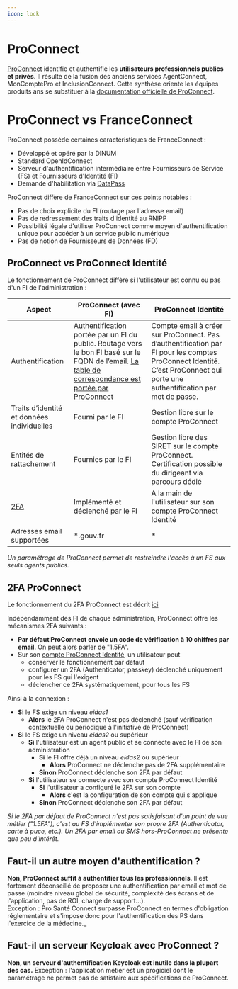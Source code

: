 ```yaml
---
icon: lock
---
```


# ProConnect
[ProConnect](https://partenaires.proconnect.gouv.fr/) identifie et authentifie les **utilisateurs professionnels publics et privés**. Il résulte de la fusion des anciens services AgentConnect, MonComptePro et InclusionConnect.
Cette synthèse oriente les équipes produits ans se substituer à la [documentation officielle de ProConnect](https://partenaires.proconnect.gouv.fr/docs).

# ProConnect vs FranceConnect
ProConnect possède certaines caractéristiques de FranceConnect :
* Développé et opéré par la DINUM
* Standard OpenIdConnect
* Serveur d'authentification intermédiaire entre Fournisseurs de Service (FS) et Fournisseurs d'Identité (FI)
* Demande d'habilitation via [DataPass](https://datapass.api.gouv.fr/demandes/pro_connect_service_provider/nouveau)

ProConnect diffère de FranceConnect sur ces points notables :
* Pas de choix explicite du FI (routage par l'adresse email)
* Pas de redressement des traits d'identité au RNIPP
* Possibilité légale d'utiliser ProConnect comme moyen d'authentification unique pour accéder à un service public numérique
* Pas de notion de Fournisseurs de Données (FD)

## ProConnect vs ProConnect Identité

Le fonctionnement de ProConnect diffère si l'utilisateur est connu ou pas d'un FI de l'administration :

| Aspect                                     | ProConnect (avec FI)                                                                                                                                                                                                                                               | ProConnect Identité                                                                                                                                                        |
| ------------------------------------------ | ------------------------------------------------------------------------------------------------------------------------------------------------------------------------------------------------------------------------------------------------------------------ | -------------------------------------------------------------------------------------------------------------------------------------------------------------------------- |
| Authentification                           | Authentification portée par un FI du public. Routage vers le bon FI basé sur le FQDN de l’email. [La table de correspondance est portée par ProConnect](https://grist.numerique.gouv.fr/o/docs/3kQ829mp7bTy/AgentConnect-Configuration-des-Fournisseurs-dIdentite) | Compte email à créer sur ProConnect. Pas d’authentification par FI pour les comptes ProConnect Identité. C’est ProConnect qui porte une authentification par mot de passe. |
| Traits d’identité et données individuelles | Fourni par le FI                                                                                                                                                                                                                                                   | Gestion libre sur le compte ProConnect                                                                                                                                     |
| Entités de rattachement                    | Fournies par le FI                                                                                                                                                                                                                                                 | Gestion libre des SIRET sur le compte ProConnect.<br>Certification possible du dirigeant via parcours dédié                                                                |
| [2FA](#2fa-proconnect)                     | Implémenté et déclenché par le FI                                                                                                                                                                                                                                  | A la main de l'utilisateur sur son compte ProConnect Identité                                                                                                              |
| Adresses email supportées                  | *.gouv.fr                                                                                                                                                                                                                                                          | *                                                                                                                                                                          |

_Un paramétrage de ProConnect permet de restreindre l'accès à un FS aux seuls agents publics._

## 2FA ProConnect
Le fonctionnement du 2FA ProConnect est décrit [ici](https://partenaires.proconnect.gouv.fr/docs/fournisseur-service/double_authentification)

Indépendamment des FI de chaque administration, ProConnect offre les mécanismes 2FA suivants :
- **Par défaut ProConnect envoie un code de vérification à 10 chiffres par email**. On peut alors parler de "1.5FA".
- Sur son [compte ProConnect Identité](https://identite.proconnect.gouv.fr/connection-and-account), un utilisateur peut
    - conserver le fonctionnement par défaut
    - configurer un 2FA (Authenticator, passkey) déclenché uniquement pour les FS qui l'exigent
    - déclencher ce 2FA systématiquement, pour tous les FS

Ainsi à la connexion :
- **Si** le FS exige un niveau _eidas1_
    - **Alors** le 2FA ProConnect n'est pas déclenché (sauf vérification contextuelle ou périodique à l'initiative de ProConnect)
- **Si** le FS exige un niveau _eidas2_ ou supérieur
    - **Si** l'utilisateur est un agent public et se connecte avec le FI de son administration
        - **Si** le FI offre déjà un niveau _eidas2_ ou supérieur
            - **Alors** ProConnect ne déclenche pas de 2FA supplémentaire
        - **Sinon** ProConnect déclenche son 2FA par défaut
    - **Si** l'utilisateur se connecte avec son compte ProConnect Identité
        - **Si** l'utilisateur a configuré le 2FA sur son compte
            - **Alors** c'est la configuration de son compte qui s'applique
        - **Sinon** ProConnect déclenche son 2FA par défaut

_Si le 2FA par défaut de ProConnect n'est pas satisfaisant d'un point de vue métier ("1.5FA"), c'est au FS d'implémenter son propre 2FA (Authenticator, carte à puce, etc.). Un 2FA par email ou SMS hors-ProConnect ne présente que peu d'intérêt._

## Faut-il un autre moyen d'authentification ?
**Non, ProConnect suffit à authentifier tous les professionnels**.
Il est fortement déconseillé de proposer une authentification par email et mot de passe (moindre niveau global de sécurité, complexité des écrans et de l'application, pas de ROI, charge de support...).\
Exception : Pro Santé Connect surpasse ProConnect en termes d'obligation réglementaire et s'impose donc pour l'authentification des PS dans l'exercice de la médecine._

## Faut-il un serveur Keycloak avec ProConnect ?
**Non, un serveur d'authentification Keycloak est inutile dans la plupart des cas.**
Exception : l'application métier est un progiciel dont le paramétrage ne permet pas de satisfaire aux spécifications de ProConnect.
